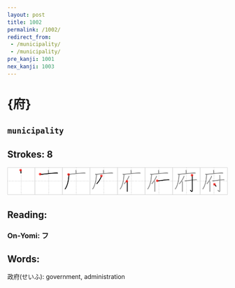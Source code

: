 ```yaml
---
layout: post
title: 1002
permalink: /1002/
redirect_from:
 - /municipality/
 - /municipality/
pre_kanji: 1001
nex_kanji: 1003
---
```


# {府}

## `municipality`

## Strokes: 8

<div class="stroke"><img src="../images/E5BA9C.png" /></div>

## Reading:

### On-Yomi: フ

## Words:

政府(せいふ): government, administration

